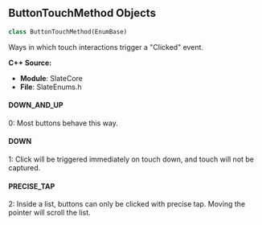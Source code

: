 ## ButtonTouchMethod Objects

```python
class ButtonTouchMethod(EnumBase)
```

Ways in which touch interactions trigger a "Clicked" event.

**C++ Source:**

- **Module**: SlateCore
- **File**: SlateEnums.h

<a id="unreal.ButtonTouchMethod.DOWN_AND_UP"></a>

#### DOWN_AND_UP

0: Most buttons behave this way.

<a id="unreal.ButtonTouchMethod.DOWN"></a>

#### DOWN

1: Click will be triggered immediately on touch down, and touch will not be captured.

<a id="unreal.ButtonTouchMethod.PRECISE_TAP"></a>

#### PRECISE_TAP

2: Inside a list, buttons can only be clicked with precise tap.
Moving the pointer will scroll the list.

<a id="unreal.ButtonPressMethod"></a>